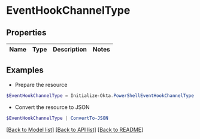 # EventHookChannelType
## Properties

Name | Type | Description | Notes
------------ | ------------- | ------------- | -------------

## Examples

- Prepare the resource
```powershell
$EventHookChannelType = Initialize-Okta.PowerShellEventHookChannelType 
```

- Convert the resource to JSON
```powershell
$EventHookChannelType | ConvertTo-JSON
```

[[Back to Model list]](../README.md#documentation-for-models) [[Back to API list]](../README.md#documentation-for-api-endpoints) [[Back to README]](../README.md)


